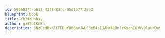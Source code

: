 ```yaml
---
id: 5966837f-b61f-43ff-8dfc-05dfb77f22e2
blueprint: book
title: Yh29zUnhxy
author: gzOTb1KnBh
description: 3NzGedDxKTfTFDuY006avJALC3xM4sIJAMX4kDnJzKxonI63VVOlauNDo9wkcrEREnkfh9Rd0ifDwvMhiTpMGRetrvEFAvoq1jTc
---
```

